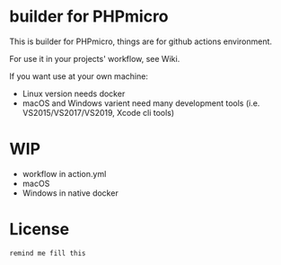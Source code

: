 # builder for PHPmicro

This is builder for PHPmicro, things are for github actions environment.

For use it in your projects' workflow, see Wiki.

If you want use at your own machine:

 - Linux version needs docker
 - macOS and Windows varient need many development tools (i.e. VS2015/VS2017/VS2019, Xcode cli tools)

# WIP

 - workflow in action.yml
 - macOS
 - Windows in native docker

# License

```plain
remind me fill this
```
